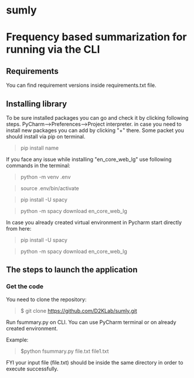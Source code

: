 # sumly
# Frequency based summarization for running via the CLI


   ## Requirements
You can find requirement versions inside requirements.txt file.

## Installing library

To be sure installed packages you can go and check it by clicking following steps. PyCharm-->Preferences-->Project interpreter. in case you need to install new packages you can add by clicking "+" there.
Some packet you should install via pip on terminal. 
> pip install name

If you face any issue while installing  "en_core_web_lg" use following commands in the terminal:

>python -m venv .env

>source .env/bin/activate

>pip install -U spacy

>python -m spacy download en_core_web_lg

In case you already created virtual environment in Pycharm start directly from here:

>pip install -U spacy

>python -m spacy download en_core_web_lg

## The steps to launch the application
### Get the code

You need to clone the repository:

> $ git clone https://github.com/D2KLab/sumly.git

Run fsummary.py on CLI. You can use PyCharm terminal or on already created environment.

Example: 
>$python fsummary.py file.txt file1.txt

FYI your input file (file.txt) should be inside the same directory in order to execute successfully.
